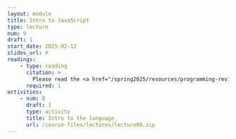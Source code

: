 ```yaml
---
layout: module
title: Intro to JavaScript
type: lecture
num: 9
draft: 1
start_date: 2025-02-12
slides_url: #
readings: 
    - type: reading
      citation: >
        Please read the <a href="/spring2025/resources/programming-review">Intro to Programming with JavaScript</a> page.
      required: 1
activities:
    - num: 8
      draft: 1
      type: activity
      title: Intro to the language
      url: /course-files/lectures/lecture08.zip
---
```

